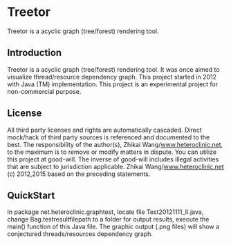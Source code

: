 # Treetor
Treetor is a acyclic graph (tree/forest) rendering tool. 

Introduction
----
Treetor is a acyclic graph (tree/forest) rendering tool. It was once aimed to visualize thread/resource dependency graph. This project started in 2012 with Java (TM) implementation. This project is an experimental project for non-commercial purpose. 

License
----
All third party licenses and rights are automatically cascaded. Direct mock/hack of third party sources is referenced and documented to the best. The responsibility of the author(s), Zhikai Wang/www.heteroclinic.net, to the maximum is to remove or modify matters in dispute. You can utilize this project at good-will. The inverse of good-will includes illegal activities that are subject to jurisdiction applicable. Zhikai Wang/www.heteroclinic.net (c) 2012,2015 based on the preceding statements.

QuickStart
----
In package net.heteroclinic.graphtest, locate file Test20121111_II.java, change Bag.testresultfilepath to a folder for output results, execute the main() function of this Java file. The graphic output (.png files) will show a conjectured threads/resources dependency graph.